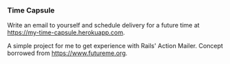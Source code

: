 ### Time Capsule
Write an email to yourself and schedule delivery for a future time at <https://my-time-capsule.herokuapp.com>.

A simple project for me to get experience with Rails' Action Mailer. Concept borrowed from <https://www.futureme.org>.
